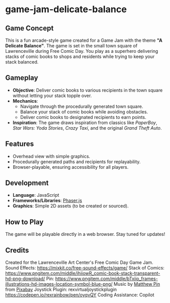 # game-jam-delicate-balance

## Game Concept
This is a fun arcade-style game created for a Game Jam with the theme **"A Delicate Balance"**. The game is set in the small town square of Lawrenceville during Free Comic Day. You play as a superhero delivering stacks of comic books to shops and residents while trying to keep your stack balanced.

## Gameplay
- **Objective**: Deliver comic books to various recipients in the town square without letting your stack topple over.
- **Mechanics**:
  - Navigate through the procedurally generated town square.
  - Balance your stack of comic books while avoiding obstacles.
  - Deliver comic books to designated recipients to earn points.
- **Inspiration**: The game draws inspiration from classics like *PaperBoy*, *Star Wars: Yoda Stories*, *Crazy Taxi*, and the original *Grand Theft Auto*.

## Features
- Overhead view with simple graphics.
- Procedurally generated paths and recipients for replayability.
- Browser-playable, ensuring accessibility for all players.

## Development
- **Language**: JavaScript
- **Frameworks/Libraries**: [Phaser.js](https://phaser.io/)
- **Graphics**: Simple 2D assets (to be created or sourced).

## How to Play
The game will be playable directly in a web browser. Stay tuned for updates!

## Credits
Created for the Lawrenceville Art Center's Free Comic Day Game Jam.
Sound Effects:  https://mixkit.co/free-sound-effects/game/
Stack of Comics:  https://www.pngitem.com/middle/ihiiowR_comic-book-stack-transparent-hd-png-download/
Pin: https://www.pngitem.com/middle/bTxiio_frames-illustrations-hd-images-location-symbol-blue-png/
Music by <a href="https://pixabay.com/users/ayitsmatt-17164088/?utm_source=link-attribution&utm_medium=referral&utm_campaign=music&utm_content=199744">Matthew Pin</a> from <a href="https://pixabay.com//?utm_source=link-attribution&utm_medium=referral&utm_campaign=music&utm_content=199744">Pixabay</a>
Joystick Plugin:  rexvirtualjoystickplugin https://codepen.io/rexrainbow/pen/oyqvQY
Coding Assistance: Copilot